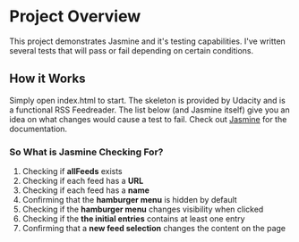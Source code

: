 # Project Overview
This project demonstrates Jasmine and it's testing capabilities. I've written several tests that will pass or fail depending on certain conditions.

## How it Works
Simply open index.html to start. The skeleton is provided by Udacity and is a functional RSS Feedreader. The list below (and Jasmine itself) give you an idea on what changes would cause a test to fail. Check out [Jasmine](https://jasmine.github.io/index.html) for the documentation.

### So What is Jasmine Checking For?
1. Checking if **allFeeds** exists
2. Checking if each feed has a **URL**
3. Checking if each feed has a **name**
4. Confirming that the **hamburger menu** is hidden by default
5. Checking if the **hamburger menu** changes visibility when clicked
6. Checking if the **the initial entries** contains at least one entry
7. Confirming that a **new feed selection** changes the content on the page
